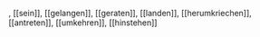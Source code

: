 , [[sein]], [[gelangen]], [[geraten]], [[landen]], [[herumkriechen]], [[antreten]], [[umkehren]], [[hinstehen]]